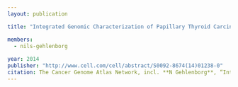 ```yaml
---
layout: publication

title: "Integrated Genomic Characterization of Papillary Thyroid Carcinoma"

members:
  - nils-gehlenborg
  
year: 2014
publisher: "http://www.cell.com/cell/abstract/S0092-8674(14)01238-0"
citation: The Cancer Genome Atlas Network, incl. **N Gehlenborg**, “Integrated Genomic Characterization of Papillary Thyroid Carcinoma”. *Cell* 159:676–690 (2014). 
---
```

